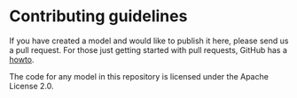 # Contributing guidelines

If you have created a model and would like to publish it here, please send us a
pull request. For those just getting started with pull requests, GitHub has a
[howto](https://help.github.com/articles/using-pull-requests/).

The code for any model in this repository is licensed under the Apache License
2.0.
